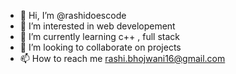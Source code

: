 - 👋 Hi, I’m @rashidoescode
- 👀 I’m interested in web developement
- 🌱 I’m currently learning c++ , full stack
- 💞️ I’m looking to collaborate on projects 
- 📫 How to reach me rashi.bhojwani16@gmail.com


<!---
rashidoescode/rashidoescode is a ✨ special ✨ repository because its `README.md` (this file) appears on your GitHub profile.
You can click the Preview link to take a look at your changes.
--->
